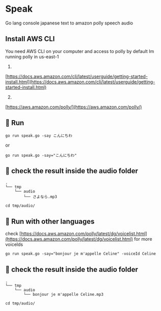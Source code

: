 
# Speak

Go lang console japanese text to amazon polly speech audio

## Install AWS CLI
You need AWS CLI on your computer and access to polly by default Im running polly in us-east-1

1)

[https://docs.aws.amazon.com/cli/latest/userguide/getting-started-install.html](https://docs.aws.amazon.com/cli/latest/userguide/getting-started-install.html)

2)
[https://aws.amazon.com/polly/](https://aws.amazon.com/polly/)


## 🚀 Run

```
go run speak.go -say こんにちわ

```
or

```
go run speak.go -say="こんにちわ"

```

## 🏁 check the result inside the audio folder

```
.
└── tmp
    └── audio
        └── さよなら.mp3

cd tmp/audio/

```

## 🚀 Run with other languages
check [https://docs.aws.amazon.com/polly/latest/dg/voicelist.html](https://docs.aws.amazon.com/polly/latest/dg/voicelist.html) for more voiceIds

```
go run speak.go -say="bonjour je m'appelle Celine" -voiceId Celine

```
## 🏁 check the result inside the audio folder

```
.
└── tmp
    └── audio
        └── bonjour je m'appelle Celine.mp3

cd tmp/audio/

```
